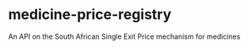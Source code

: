 medicine-price-registry
=======================

An API on the South African Single Exit Price mechanism for medicines
